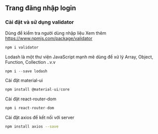 ## Trang đăng nhập login

### Cài đặt và sử dụng validator
Dùng để kiểm tra người dùng nhập liệu
Xem thêm https://www.npmjs.com/package/validator
```js
npm i validator
```

Lodash là một thư viện JavaScript mạnh mẽ dùng để xử lý Array, Object, Function, Collection ..v.v <br>

```js
npm i --save lodash
```

Cài đặt material-ui

```js
npm install @material-ui/core
```

Cài đặt react-router-dom

```js
npm i react-router-dom
```

Cài đặt axios để kết nối với server

```sh
npm install axios --save
```
